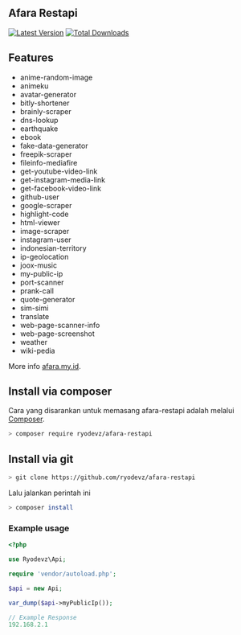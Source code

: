 ## Afara Restapi
[![Latest Version](https://img.shields.io/github/v/release/ryodevz/afara-restapi.svg?style=flat-square)](https://github.com/ryodevz/afara-restapi/releases)
[![Total Downloads](https://img.shields.io/packagist/dt/ryodevz/afara-restapi.svg?style=flat-square)](https://packagist.org/packages/ryodevz/afara-restapi)

## Features

- anime-random-image
- animeku
- avatar-generator
- bitly-shortener
- brainly-scraper
- dns-lookup
- earthquake
- ebook
- fake-data-generator
- freepik-scraper
- fileinfo-mediafire
- get-youtube-video-link
- get-instagram-media-link
- get-facebook-video-link
- github-user
- google-scraper
- highlight-code
- html-viewer
- image-scraper
- instagram-user
- indonesian-territory
- ip-geolocation
- joox-music
- my-public-ip
- port-scanner
- prank-call
- quote-generator
- sim-simi
- translate
- web-page-scanner-info
- web-page-screenshot
- weather
- wiki-pedia

More info [afara.my.id](https://afara.my.id/). 

## Install via composer

Cara yang disarankan untuk memasang afara-restapi adalah melalui
[Composer](https://getcomposer.org/).

```bash
> composer require ryodevz/afara-restapi
```
## Install via git

```bash
> git clone https://github.com/ryodevz/afara-restapi
```

Lalu jalankan perintah ini
```bash
> composer install
```

### Example usage
```php
<?php

use Ryodevz\Api;

require 'vendor/autoload.php';

$api = new Api;

var_dump($api->myPublicIp());

// Example Response
192.168.2.1 
```